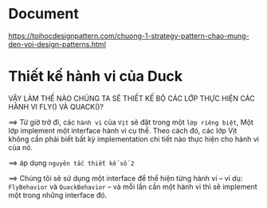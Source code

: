 # Document 
https://toihocdesignpattern.com/chuong-1-strategy-pattern-chao-mung-den-voi-design-patterns.html

# Thiết kế hành vi của Duck
VẬY LÀM THẾ NÀO CHÚNG TA SẼ THIẾT KẾ BỘ CÁC LỚP THỰC HIỆN CÁC HÀNH VI FLY() VÀ QUACK()?

==> Từ giờ trở đi, các `hành vi` của `Vịt` sẽ đặt trong một `lớp riêng biệt`, Một lớp implement một interface hành vi cụ thể.
Theo cách đó, các lớp Vịt không cần phải biết bất kỳ implementation chi tiết nào thực hiện cho hành vi của nó.

==> áp dụng `nguyên tắc thiết kế số 2`

==> Chúng tôi sẽ sử dụng một interface để thể hiện từng hành vi – ví dụ: `FlyBehavior` và `QuackBehavior` – và mỗi lần cần một hành vi thì sẽ implement một trong những interface đó.